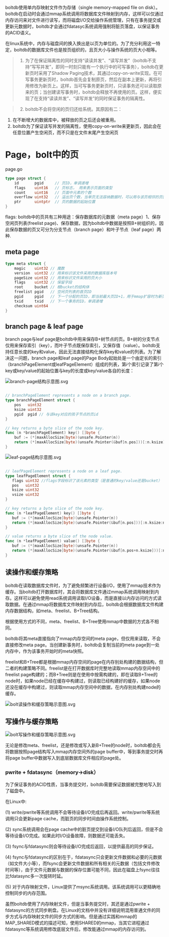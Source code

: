 boltdb使用单内存映射文件作为存储（single memory-mapped file on disk）。boltdb在启动时会通过mmap系统调用将数据库文件映射到内存，这样可以仅通过内存访问来对文件进行读写，而将磁盘I/O交给操作系统管理，只有在事务提交或更新元数据时，boltdb才会通过fdatasyc系统调用强制将脏页落盘，以保证事务的ACID语义。

在linux系统中，内存与磁盘间的换入换出是以页为单位的。为了充分利用这一特定，boltdb的数据库文件也是按页组织的，且页大小与操作系统的页大小相等。

> 1. 为了在保证隔离性的同时支持“读读并发”、“读写并发”（boltdb不支持“写写并发”，即同一时刻只能有一个执行中的可写事务），boltdb在更新页时采用了Shadow Paging技术，其通过copy-on-write实现。在可写事务更新页时，boltdb首先会复制原页，然后在副本上更新，再将引用修改为新页上。这样，当可写事务更新页时，只读事务还可以读取原来的页；当创建读写事务时，boltdb会释放不再使用的页。这样，便实现了在支持“读读并发”、“读写并发”的同时保证事务的隔离性。

> 2. boltdb不会将空闲的页归还给系统。其原因有二：

1) 在不断增大的数据库中，被释放的页之后还会被重用。
2) boltdb为了保证读写并发的隔离性，使用copy-on-write来更新页，因此会在任意位置产生空闲页，而不只是在文件末尾产生空闲页

# Page，bolt中的页

page.go
```go
type page struct {
	id       pgid     // 页ID，单调递增
	flags    uint16   // 页标志， 用来表示页面的类型
	count    uint16   // 页面中元素的个数
	overflow uint32   // 溢出页个数，当单页无法容纳数据时，可以用与该页相邻的页面保存溢出的数据
	ptr      uintptr  // 页的数据的起始位置
}
```

flags: boltdb中的页共有三种用途：保存数据库的元数据（meta page）1、保存空闲页列表(freelist page)、保存数据，因为boltdb中数据是按照B+树组织的，因此保存数据的页又可分为分支节点（branch page）和叶子节点（leaf page）两种.

## meta page

```go
type meta struct {
	magic    uint32 // 魔数
	version  uint32 // 用来标识该文件采用的数据库版本号
	pageSize uint32 // 用来标识文件采用的页大小
	flags    uint32 // 保留字段
	root     bucket // 根bucket的结构体
	freelist pgid   // 空闲页列表的首页ID
	pgid     pgid   // 下一个分配的页ID，即当前最大页ID+1，用于mmap扩容时为新页编号
	txid     txid   // 下一个事务的ID，单调递增
	checksum uint64
}
```

## branch page & leaf page

branch page与leaf page是boltdb中用来保存B+树节点的页。B+树的分支节点仅用来保存索引（key），而叶子节点既保存索引，又保存值（value）。boltdb支持任意长度的key和value，因此无法直接结构化保存key和value的列表。为了解决这一问题，branch page和leaf page的Page Body起始处是一个由定长的索引（branchPageElement或leafPageElement）组成的列表，第$i$个索引记录了第$i$个key或key/value的起始位置与key的长度或key/value各自的长度：

![branch-page结构示意图.svg](./branch-page结构示意图.svg)

```go

// branchPageElement represents a node on a branch page.
type branchPageElement struct {
	pos   uint32
	ksize uint32
	pgid  pgid // 与该key对应的孩子节点的页id
}

// key returns a byte slice of the node key.
func (n *branchPageElement) key() []byte {
	buf := (*[maxAllocSize]byte)(unsafe.Pointer(n))
	return (*[maxAllocSize]byte)(unsafe.Pointer(&buf[n.pos]))[:n.ksize]
}
```

![leaf-page结构示意图.svg](./leaf-page结构示意图.svg)

 ```go

// leafPageElement represents a node on a leaf page.
type leafPageElement struct {
	flags uint32 //flags字段标识了该元素的类型（是普通的key/value还是bucket）
	pos   uint32
	ksize uint32
	vsize uint32
}

// key returns a byte slice of the node key.
func (n *leafPageElement) key() []byte {
	buf := (*[maxAllocSize]byte)(unsafe.Pointer(n))
	return (*[maxAllocSize]byte)(unsafe.Pointer(&buf[n.pos]))[:n.ksize:n.ksize]
}

// value returns a byte slice of the node value.
func (n *leafPageElement) value() []byte {
	buf := (*[maxAllocSize]byte)(unsafe.Pointer(n))
	return (*[maxAllocSize]byte)(unsafe.Pointer(&buf[n.pos+n.ksize]))[:n.vsize:n.vsize]
}
```

## 读操作和缓存策略

boltdb在读取数据库文件时，为了避免频繁进行设备I/O，使用了mmap技术作为缓存。当boltdb打开数据库时，其会将数据库文件通过mmap系统调用映射到内存。这样可以避免使用read系统调用读取I/O设备，而是直接以内存访问的方式读取数据。在通过mmap将数据库文件映射到内存后，boltdb会根据数据库文件构建内存数据结构，如meta、freelist、B+Tree结构。

根据使用方式的不同，meta、freelist、B+Tree使用mmap中数据的方式各不相同。

boltdb将其meta直接指向了mmap内存空间的meta page，但仅用来读取，不会直接修改meta page。当创建新事务时，boltdb会复制当前的meta page到一处内存中，作为该事务开始时的meta快照。

freelist和B+Tree都是根据mmap内存空间的page在内存别处构建的数据结构，但二者的构建策略不同。freelist是在打开数据库时完整地读取mmap内存空间中的freelist page构建的；而B+Tree则是在使用中按需构建的，即在读取B+Tree的node时，如果node已经在缓存中构建过，则读取已经构建好的缓存，如果node还没在缓存中构建过，则读取mmap内存空间中的数据，在内存别处构建node的缓存。

![bolt读操作和缓存策略示意图.svg](./bolt读操作和缓存策略示意图.svg)


## 写操作与缓存策略

![bolt写操作和缓存策略示意图.svg](./bolt写操作和缓存策略示意图.svg)

无论是修改meta、freelist，还是修改或写入新B+Tree的node时，boltdb都会先将数据按照page结构写入mmap内存空间外的page buffer中，等到事务提交时再将page buffer中数据写入到底层数据库文件相应的page处。


### pwrite + fdatasync（memory->disk）

为了保证事务的ACID性质，当事务提交时，boltdb需要保证数据被完整地写入到了磁盘中。

在Linux中:

(1) write/pwrite等系统调用不会等待设备I/O完成后再返回。write/pwrite等系统调用只会更新page cache，而脏页的同步时间由操作系统控制。

(2) sync系统调用会在page cache中的脏页提交到设备I/O队列后返回，但是不会等待设备I/O完成。如果此时I/O设备故障，则数据还可能丢失。

(3) fsync与fdatasync则会等待设备I/O完成后返回，以提供最高的同步保证。

(4) fsync与fdatasync的区别在于，fdatasync只会更新文件数据和必要的元数据（如文件大小等），而fsync会更新文件数据和所有相关的元数据（包括文件修改时间等），由于文件元数据与数据的保存位置可能不同，因此在磁盘上fsync往往比fdatasync多一次旋转时延。

(5) 对于内存映射文件，Linux提供了msync系统调用。该系统调用可以更精确地控制同步的内存范围。

虽然boltdb使用了内存映射文件，但是当事务提交时，其还是通过pwrite + fdatasync的方式同步刷盘。在Linux的文档中并没有详细说明混用普通文件的同步方式与内存映射文件的同步方式的影响。但是通过实践和mmap的MAP_SHARED模式的描述可知，使用SHARED的mmap，当其它进程通过fdatasync等系统调用修改底层文件后，修改能通过mmap的内存访问到。









